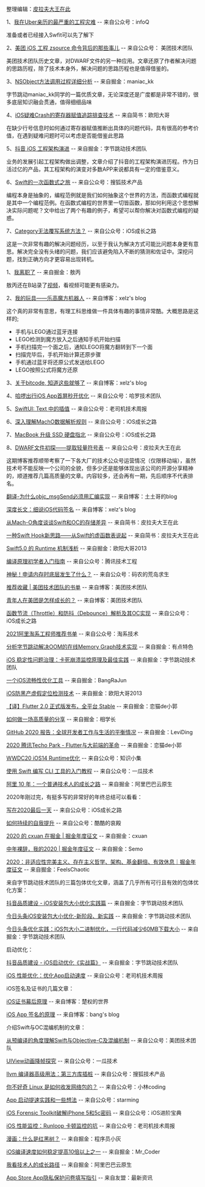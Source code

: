 
整理编辑：[皮拉夫大王在此](https://www.jianshu.com/u/739b677928f7)

1、[我在Uber亲历的最严重的工程灾难](https://mp.weixin.qq.com/s/O1haH28cTr0tkhRAnVZQ6g "我在Uber亲历的最严重的工程灾难") -- 来自公众号：infoQ

准备或者已经接入Swfit可以先了解下

2、[美团 iOS 工程 zsource 命令背后的那些事儿](https://mp.weixin.qq.com/s/3qcv1NW4-ce87cvAS4Jsxg "美团 iOS 工程 zsource 命令背后的那些事儿") -- 来自公众号： 美团技术团队

美团技术团队历史文章，对DWARF文件的另一种应用。文章还原了作者解决问题的思路历程，除了技术本身外，解决问题的思路历程也是值得借鉴的。

3、[NSObject方法调用过程详细分析](https://juejin.cn/post/6844904000450478087 "NSObject方法调用过程详细分析") -- 来自掘金：maniac_kk

字节跳动maniac_kk同学的一篇优质文章，无论深度还是广度都是非常不错的，很多底层知识融会贯通，值得细细品味

4、[iOS疑难Crash的寄存器赋值追踪排查技术](https://www.jianshu.com/p/958d4f109bb0 "iOS疑难Crash的寄存器赋值追踪排查技术") -- 来自简书：欧阳大哥

在缺少行号信息时如何通过寄存器赋值推断出具体的问题代码，具有很高的参考价值，在遇到疑难问题时可以考虑是否能借鉴此思路

5、[抖音 iOS 工程架构演进](https://juejin.cn/post/6950454120826765325 "抖音 iOS 工程架构演进") -- 来自掘金：字节跳动技术团队

业务的发展引起工程架构做出调整，文章介绍了抖音的工程架构演进历程。作为日活过亿的产品，其工程架构的演变对多数APP来说都具有一定的借鉴意义。

6、[Swift的一次函数式之旅](https://mp.weixin.qq.com/s/yiF0NwXffrkunGOieWbIRA "Swift的一次函数式之旅") -- 来自公众号：搜狐技术产品

编程本身是抽象的，编程范例就是我们如何抽象这个世界的方法，而函数式编程就是其中一个编程范例。在函数式编程的世界里一切皆函数，那如何利用这个思想解决实际问题呢？文中给出了两个有趣的例子，希望可以帮你解决对函数式编程的疑惑。

7、[Category无法覆写系统方法？](https://zhangferry.com/2021/04/21/overwrite_system_category/) -- 来自公众号：iOS成长之路

这是一次非常有趣的解决问题经历，以至于我认为解决方式可能比问题本身更有意思。解决完全没有头绪的问题，我们应该避免陷入不断的猜测和佐证中。深挖问题，找到正确方向才更容易出现转机。


1、[我离职了](https://juejin.cn/post/6943384976909942815 "我离职了") -- 来自掘金：敖丙

敖丙还在B站录了[视频](https://www.bilibili.com/video/BV1cp4y1a7DW "我离职了 B站")，看视频可能更有感染力。

2、[我的玩具——乐高魔方机器人](http://xelz.info/blog/2017/02/18/lego-cube-solver/ "我的玩具——乐高魔方机器人") -- 来自博客：xelz's blog

这个真的非常有意思，有理工科思维做一件具体有趣的事情非常酷。大概思路是这样的;

- 手机与LEGO通过蓝牙连接
- LEGO检测到魔方放入之后通知手机开始扫描
- 手机扫描完一个面之后，通知LEGO将魔方翻转到下一个面
- 扫描完毕后，手机开始计算还原步骤
- 手机通过蓝牙将还原公式发送给LEGO
- LEGO按照公式将魔方还原

3、[关于bitcode, 知道这些就够了](http://xelz.info/blog/2018/11/24/all-you-need-to-know-about-bitcode/ "关于bitcode, 知道这些就够了") -- 来自博客：xelz's blog

4、[哈啰出行iOS App首屏秒开优化](https://mp.weixin.qq.com/s/5Ez2BrsyBgQ8aHZqlYtAjg "哈啰出行iOS App首屏秒开优化") -- 来自公众号：哈罗技术团队

5、[SwiftUI: Text 中的插值](https://mp.weixin.qq.com/s/PX8bXSFXgJWMgHqien85jQ "SwiftUI: Text 中的插值") -- 来自公众号：老司机技术周报

6、[深入理解MachO数据解析规则](https://mp.weixin.qq.com/s/z8s4urq_KCf2ny5kKOYMHA) -- 来自公众号：iOS成长之路

7、[MacBook 升级 SSD 硬盘指北](https://mp.weixin.qq.com/s/LMeO6chdac65JQu1Yy2-Iw) -- 来自公众号：iOS成长之路

8、[DWARF文件初探——提取轻量符号表](https://mp.weixin.qq.com/s/s8iwQLNtla5nxF_Tmj2wJg "DWARF文件初探——提取轻量符号表") -- 来自公众号：皮拉夫大王在此





这期博客推荐顺带考察了一下各大厂的技术公众号运营情况（仅限移动端），虽然技术号不能反映一个公司的全貌，但多少还是能够体现出该公司的开源分享精神的，顺道推荐几篇高质量的文章。内容较多，还会再有一期，先后顺序不代表排名。


[翻译-为什么objc_msgSend必须用汇编实现](http://tutuge.me/2016/06/19/translation-why-objcmsgsend-must-be-written-in-assembly/ "翻译-为什么objc_msgSend必须用汇编实现") -- 来自博客：土土哥的blog

[深度长文：细说iOS代码签名](http://xelz.info/blog/2019/01/11/ios-code-signature/ "深度长文：细说iOS代码签名") -- 来自博客：xelz's blog

[从Mach-O角度谈谈Swift和OC的存储差异](https://www.jianshu.com/p/ef0ff6ee6bc6 "从Mach-O角度谈谈Swift和OC的存储差异") -- 来自简书：皮拉夫大王在此

[一种Swift Hook新思路——从Swift的虚函数表说起](https://www.jianshu.com/p/0cbbbe783ac9 "一种Swift Hook新思路——从Swift的虚函数表说起") -- 来自简书：皮拉夫大王在此

[Swift5.0 的 Runtime 机制浅析](https://juejin.cn/post/6844903889523884039 "Swift5.0 的 Runtime 机制浅析") -- 来自掘金：欧阳大哥2013

[编译原理初学者入门指南](https://mp.weixin.qq.com/s/ZTxVG6KG-4vzbvclC_Q1LQ "编译原理初学者入门指南") -- 来自公众号：腾讯技术工程

[神秘！申请内存时底层发生了什么？](https://mp.weixin.qq.com/s/DN-ckM1YrPMeicN7P9FvXg "神秘！申请内存时底层发生了什么？") -- 来自公众号：码农的荒岛求生

[推荐收藏 | 美团技术团队的书单](https://tech.meituan.com/2020/04/23/read-book-2020-04-23.html "推荐收藏 | 美团技术团队的书单") -- 来自博客：美团技术团队

[青年人在美团是怎样成长的？](https://tech.meituan.com/2020/05/04/meituan-0504-young-people.html "青年人在美团是怎样成长的？") -- 来自博客：美团技术团队



[函数节流（Throttle）和防抖（Debounce）解析及其OC实现](https://mp.weixin.qq.com/s/h1MYGTYtYo9pcHmqw6tHBw "函数节流（Throttle）和防抖（Debounce）解析及其OC实现")  -- 来自公众号：iOS成长之路

[2021阿里淘系工程师推荐书单](https://mp.weixin.qq.com/s/zi7qWTg8xGf3GaxW6Czj2A "2021阿里淘系工程师推荐书单") -- 来自公众号：淘系技术

[分析字节跳动解决OOM的在线Memory Graph技术实现](https://juejin.cn/post/6895583288451465230 "分析字节跳动解决OOM的在线Memory Graph技术实现") -- 来自掘金：有点特色

[iOS 稳定性问题治理：卡死崩溃监控原理及最佳实践](https://juejin.cn/post/6937091641656721438 "iOS 稳定性问题治理：卡死崩溃监控原理及最佳实践") -- 来自掘金：字节跳动技术团队

[一个iOS流畅性优化工具](https://juejin.cn/post/6934720152546050078 "一个iOS流畅性优化工具") -- 来自掘金：BangRaJun

[iOS防黑产虚假定位检测技术](https://juejin.cn/post/6938197133908672519 "iOS防黑产虚假定位检测技术") -- 来自掘金：欧阳大哥2013

[【译】Flutter 2.0 正式版发布，全平台 Stable](https://juejin.cn/post/6935621027116531720 "[译]Flutter 2.0 正式版发布，全平台 Stable") -- 来自掘金：恋猫de小郭

[如何做一场高质量的分享](https://juejin.cn/post/6938208336802217991 "如何做一场高质量的分享") -- 来自掘金：相学长



[GitHub 2020 报告：全球开发者工作与生活的平衡情况](https://juejin.cn/post/6908880779963695118 "GitHub 2020 报告：全球开发者工作与生活的平衡情况") -- 来自掘金：LeviDing

[2020 腾讯Techo Park - Flutter与大前端的革命](https://juejin.cn/post/6908357007749693454 "2020 腾讯Techo Park - Flutter与大前端的革命") -- 来自掘金：恋猫de小郭

[WWDC20 iOS14 Runtime优化](https://mp.weixin.qq.com/s/opD__14wpHL06VKPtXeM4g "WWDC20 iOS14 Runtime优化") -- 来自公众号：知识小集

[使用 Swift 编写 CLI 工具的入门教程](https://mp.weixin.qq.com/s/V4IdsYUouKGr68ULyb88Qw "使用 Swift 编写 CLI 工具的入门教程") -- 来自公众号：一瓜技术

[阿里 10 年：一个普通技术人的成长之路](https://juejin.cn/post/6908569967289958408 "阿里 10 年：一个普通技术人的成长之路") -- 来自掘金：阿里巴巴云原生

2020年刚过完，有挺多写的非常好的年终总结可以看看：

[写在2020最后一天](https://mp.weixin.qq.com/s/bHcXtxheajtpzPvnPqmHRw) -- 来自公众号：iOS成长之路

[如何持续的自我提升](https://mp.weixin.qq.com/s/ysvDfhF-ckKu2qEZTQSb1A) -- 来自公众号：酷酷的哀殿

[2020 的 cxuan 在掘金 | 掘金年度征文](https://juejin.cn/post/6902212510527520775 "2020 的 cxuan 在掘金 | 掘金年度征文") -- 来自掘金：cxuan

[中年裸辞，我的2020 | 掘金年度征文](https://juejin.cn/post/6901709371294613512 "中年裸辞，我的2020 | 掘金年度征文") -- 来自掘金：Semo

[2020：非适应性完美主义、存在主义哲学、架构、基金翻倍、有效休息｜掘金年度征文](https://juejin.cn/post/6913418068953661448 "2020：非适应性完美主义、存在主义哲学、架构、基金翻倍、有效休息｜掘金年度征文") -- 来自掘金：FeelsChaotic


来自字节跳动技术团队的三篇包体优化文章，涵盖了几乎所有可行且有效的包体优化方案：

[抖音品质建设 - iOS安装包大小优化实践篇](https://juejin.cn/post/6916317500992913421 "抖音品质建设 - iOS安装包大小优化实践篇") -- 来自掘金：字节跳动技术团队

[今日头条iOS安装包大小优化-新阶段、新实践](https://juejin.cn/post/6924107853141655565 "今日头条iOS安装包大小优化-新阶段、新实践") -- 来自掘金：字节跳动技术团队

[今日头条优化实践：iOS包大小二进制优化，一行代码减少60MB下载大小](https://juejin.cn/post/6911121493573402638 "今日头条优化实践：iOS包大小二进制优化，一行代码减少60MB下载大小") -- 来自掘金：字节跳动技术团队



启动优化：

[抖音品质建设 - iOS启动优化《实战篇》](https://juejin.cn/post/6921508850684133390 "抖音品质建设 - iOS启动优化《实战篇》") -- 来自掘金：字节跳动技术团队

[iOS 性能优化：优化App启动速度](https://mp.weixin.qq.com/s/h3vB_zEJBAHCfGmD5EkMcw "iOS 性能优化：优化App启动速度") -- 来自公众号：老司机技术周报



iOS签名及证书的几篇文章：

[iOS证书幕后原理](http://chuquan.me/2020/03/22/ios-certificate-principle/ "iOS证书幕后原理") -- 来自博客：楚权的世界

[iOS App 签名的原理](http://blog.cnbang.net/tech/3386/ "iOS App 签名的原理") -- 来自博客：bang's blog



介绍Swift与OC混编机制的文章：

[从预编译的角度理解Swift与Objective-C及混编机制](https://mp.weixin.qq.com/s/gI9vL1KlHuMzMoWWf2tnIw "从预编译的角度理解Swift与Objective-C及混编机制") -- 来自公众号：美团技术团队





[UIView动画降帧探究](https://mp.weixin.qq.com/s/QVvrgWpjY6mxAqjkrRapPw "UIView动画降帧探究") -- 来自公众号：一瓜技术

[llvm 编译器高级用法：第三方库插桩](https://mp.weixin.qq.com/s/RKg8f6B2jSNuFEImtMnq2Q "llvm 编译器高级用法：第三方库插桩") -- 来自公众号：搜狐技术产品

[你不好奇 Linux 是如何收发网络包的？](https://mp.weixin.qq.com/s/ISQ2qutpJjYOdtM3taeO_A "你不好奇 Linux 是如何收发网络包的？") -- 来自公众号：小林coding

[App 启动提速实践和一些想法](https://mp.weixin.qq.com/s/v2Ym9GPU4J8xCFFNYcpJhg "App 启动提速实践和一些想法") -- 来自公众号：starming

[iOS Forensic Toolkit破解iPhone 5和5c密码](https://mp.weixin.qq.com/s/rFkYFJnIbRf0N-7kBlbzXA "iOS Forensic Toolkit破解iPhone 5和5c密码") -- 来自公众号：iOS进阶宝典

[iOS 性能监控：Runloop 卡顿监控的坑](https://mp.weixin.qq.com/s/vMRQ0VuHLxpaY9oCNd5G8w "iOS 性能监控：Runloop 卡顿监控的坑")  -- 来自公众号：老司机技术周报

[漫画：什么是红黑树？](https://juejin.cn/post/6844903519632228365 "漫画：什么是红黑树？") -- 来自掘金：程序员小灰

[iOS编译速度如何稳定提高10倍以上之一](https://juejin.cn/post/6903407900006449160#heading-19 "iOS编译速度如何稳定提高10倍以上之一") -- 来自掘金：Mr_Coder

[我看技术人的成长路径](https://juejin.cn/post/6906006025925558279 "我看技术人的成长路径") -- 来自掘金：阿里巴巴云原生

[App Store App隐私保护问卷填写指引](https://info.umeng.com/detail?id=398&cateId=1 "App Store App隐私保护问卷填写指引") -- 来自友盟：最新资讯

